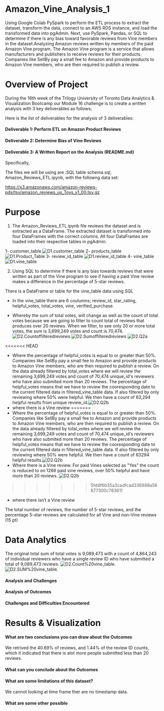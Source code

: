 # Amazon_Vine_Analysis_1
Using Google Colab PySpark to perform the ETL process to extract the dataset, transform the data, connect to an AWS RDS instance, and load the transformed data into pgAdmin. Next, use PySpark, Pandas, or SQL to determine if there is any bias toward favorable reviews from Vine members in the dataset.Analyzing Amazon reviews written by members of the paid Amazon Vine program. The Amazon Vine program is a service that allows manufacturers and publishers to receive reviews for their products. Companies like SellBy pay a small fee to Amazon and provide products to Amazon Vine members, who are then required to publish a review.


# Overview of Project

During the 16th week of the Trilogy University of Toronto Data Analytics & Visualization Bootcamp our Module 16 challenge is to create a written analysis with 3 key deliverables as follows; 

Here is the list of deliverables for the analysis of 3 deliverables:

#### Deliverable 1: Perform ETL on Amazon Product Reviews
#### Deliverable 2: Determine Bias of Vine Reviews
#### Deliverable 3: A Written Report on the Analysis (README.md)


Specifically,

The files we will be using are :SQL table schema.sql, Amazon_Reviews_ETL.ipynb, with the followng data set: 

https://s3.amazonaws.com/amazon-reviews-pds/tsv/amazon_reviews_us_Toys_v1_00.tsv.gz


# Purpose

1) The Amazon_Reviews_ETL.ipynb file reviews the dataset and is extracted as a DataFrame. The extracted dataset is transformed into four DataFrames with the correct columns.
All four DataFrames are loaded into their respective tables in pgAdmin.

1- customer_table ![D1.customer_table](https://github.com/735713038455163/Amazon_Vine_Analysis_1/blob/master/D1-%20Tables%20%26%20Code/D1.customer_table.PNG)
2- products_table ![D1.Product_Table](https://github.com/735713038455163/Amazon_Vine_Analysis_1/blob/master/D1-%20Tables%20%26%20Code/D1.Product_Table.PNG)
3- review_id_table ![D1.review_id_table](https://github.com/735713038455163/Amazon_Vine_Analysis_1/blob/master/D1-%20Tables%20%26%20Code/D1.review_id_table.PNG)
4- vine_table ![D1.vine_table](https://github.com/735713038455163/Amazon_Vine_Analysis_1/blob/master/D1-%20Tables%20%26%20Code/D1.vine_table.PNG)

2) Using SQL to determine if there is any bias towards reviews that were written as part of the Vine program to see if having a paid Vine review makes a difference in the percentage of 5-star reviews.

There is a DataFrame or table for the vine_table data using SQL

- In the vine_table there are 6 coulumns; review_id, star_rating, helpful_votes, total_votes, vine, verified_purchase. 

- Whereby the sum of total votes, will change as well as the count of total votes because we are going to filter to count total of reviews that produces over 20 reviews. When we filter, to see only 20 or more total votes, the sum is 3,699,249 votes and count is 70,474.
![D2.Countoffilteredreviews](https://github.com/735713038455163/Amazon_Vine_Analysis_1/blob/master/D2-%20Tables%20%26%20Code/D2.Countoffilteredreviews..PNG)
![D2.Sumoffilteredreviews](https://github.com/735713038455163/Amazon_Vine_Analysis_1/blob/master/D2-%20Tables%20%26%20Code/D2.Sumoffilteredreviews..PNG)
![D2.Q2a](https://github.com/735713038455163/Amazon_Vine_Analysis_1/blob/master/D2-%20Tables%20%26%20Code/D2.Q2a.PNG)

<<<<<<< HEAD
- Where the percentage of helpful_votes is equal to or greater than 50%. Companies like SellBy pay a small fee to Amazon and provide products to Amazon Vine members, who are then required to publish a review. On the data already filtered by total_votes where we will review the remaining 3,699,249 votes and count of 70,474 unique_id's reviewers who have also submited more than 20 reviews. The percentage of helpful_votes means that we have to review the cooresponding date to the current filtered data in filtered_vine_table data. If also filtered by only reviewing where 50% were helpful. We then have a count of 63,294 helpful results from unique review_id.![D2.Q2b](https://github.com/735713038455163/Amazon_Vine_Analysis_1/blob/master/D2-%20Tables%20%26%20Code/D2.Q2b.PNG) 
- where there is a Vine review 
=======
- Where the percentage of helpful_votes is equal to or greater than 50%. Companies like SellBy pay a small fee to Amazon and provide products to Amazon Vine members, who are then required to publish a review. On the data already filtered by total_votes where we will review the remaining 3,699,249 votes and count of 70,474 unique_id's reviewers who have also submited more than 20 reviews. The percentage of helpful_votes means that we have to review the cooresponding date to the current filtered data in filtered_vine_table data. If also filtered by only reviewing where 50% were helpful. We then have a count of 63294 helpful results.![D2.Q2b](https://github.com/735713038455163/Amazon_Vine_Analysis_1/blob/master/D2-%20Tables%20%26%20Code/D2.Q2b.PNG) 
- Where there is a Vine review. For paid Vines selected as "Yes" the count is reduced to on 1266 paid vine reviews, over 50% helpful and have more than 20 reviews. 
![D2.Q2b](https://github.com/735713038455163/Amazon_Vine_Analysis_1/blob/master/D2-%20Tables%20%26%20Code/D2.Q2b.PNG)



>>>>>>> 5fd4f6b35a3cadfcad336888a56877300c783611
- where there isn’t a Vine review 

The total number of reviews, the number of 5-star reviews, and the percentage 5-star reviews are calculated for all Vine and non-Vine reviews (15 pt)

# Data Analytics 

The original total sum of total votes is 9,089,473 with a count of 4,864,243 of individual reviewers who have a single review ID who have submitted a total of 9,089,473 reviews.
![D2.Count%20vine_table.](https://github.com/735713038455163/Amazon_Vine_Analysis_1/blob/master/D2-%20Tables%20%26%20Code/D2.Count%20vine_table..PNG)
![D2.SUM%20vine_table.](https://github.com/735713038455163/Amazon_Vine_Analysis_1/blob/master/D2-%20Tables%20%26%20Code/D2.SUM%20vine_table..PNG)

#### Analysis and Challenges
#### Analysis of Outcomes
#### Challenges and Difficulties Encountered


# Results & Visualization 
#### What are two conclusions you can draw about the Outcomes

We retrived the 40.69% of reviews, and 1.44% of the review ID counts, which it indicated that there is alot more people submitted less than 20 reviews.

#### What can you conclude about the Outcomes
#### What are some limitations of this dataset?

We cannot looking at time frame ther are no timestamp data.  

#### What are some other possible


